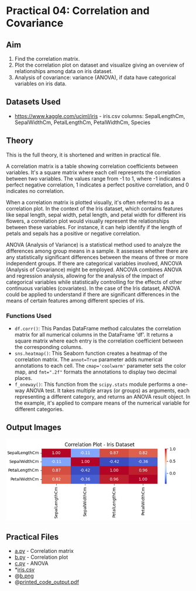# Practical 04: Correlation and Covariance

## Aim

1. Find the correlation matrix.
2. Plot the correlation plot on dataset and visualize giving an overview of relationships among data on iris dataset.
3. Analysis of covariance: variance (ANOVA), if data have categorical variables on iris data.

## Datasets Used

- <https://www.kaggle.com/uciml/iris> - iris.csv
    columns: SepalLengthCm, SepalWidthCm, PetalLengthCm, PetalWidthCm, Species

## Theory

   This is the full theory, it is shortened and written in practical file.

A correlation matrix is a table showing correlation coefficients between variables. It's a square matrix where each cell represents the correlation between two variables. The values range from -1 to 1, where -1 indicates a perfect negative correlation, 1 indicates a perfect positive correlation, and 0 indicates no correlation.

When a correlation matrix is plotted visually, it's often referred to as a correlation plot. In the context of the Iris dataset, which contains features like sepal length, sepal width, petal length, and petal width for different iris flowers, a correlation plot would visually represent the relationships between these variables. For instance, it can help identify if the length of petals and sepals has a positive or negative correlation.

ANOVA (Analysis of Variance) is a statistical method used to analyze the differences among group means in a sample. It assesses whether there are any statistically significant differences between the means of three or more independent groups. If there are categorical variables involved, ANCOVA (Analysis of Covariance) might be employed. ANCOVA combines ANOVA and regression analysis, allowing for the analysis of the impact of categorical variables while statistically controlling for the effects of other continuous variables (covariates). In the case of the Iris dataset, ANOVA could be applied to understand if there are significant differences in the means of certain features among different species of iris.

### Functions Used

- `df.corr()`: This Pandas DataFrame method calculates the correlation matrix for all numerical columns in the DataFrame 'df'. It returns a square matrix where each entry is the correlation coefficient between the corresponding columns.
- `sns.heatmap()`: This Seaborn function creates a heatmap of the correlation matrix. The `annot=True` parameter adds numerical annotations to each cell. The `cmap='coolwarm'` parameter sets the color map, and `fmt=".2f"` formats the annotations to display two decimal places.
- `f_oneway()`: This function from the `scipy.stats` module performs a one-way ANOVA test. It takes multiple arrays (or groups) as arguments, each representing a different category, and returns an ANOVA result object. In the example, it's applied to compare means of the numerical variable for different categories.

## Output Images

![b.png](./b.png)

## Practical Files

- [a.py](./a.py) - Correlation matrix
- [b.py](./b.py) - Correlation plot
- [c.py](./c.py) - ANOVA
- *[iris.csv](./iris.csv)
- @[b.png](./b.png)
- @[printed_code_output.pdf](./printed_code_output.pdf)